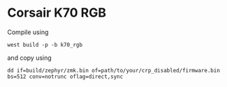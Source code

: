 # Corsair K70 RGB

Compile using 

``west build -p -b k70_rgb``

and copy using

``dd if=build/zephyr/zmk.bin of=path/to/your/crp_disabled/firmware.bin bs=512 conv=notrunc oflag=direct,sync``
